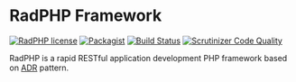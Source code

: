 # RadPHP Framework
[![RadPHP license](https://img.shields.io/github/license/radphp/radphp.svg)](https://github.com/radphp/radphp) [![Packagist](https://img.shields.io/packagist/dt/radphp/radphp.svg)](https://github.com/radphp/radphp) [![Build Status](https://travis-ci.org/radphp/radphp.svg)](https://travis-ci.org/radphp/radphp) [![Scrutinizer Code Quality](https://scrutinizer-ci.com/g/radphp/radphp/badges/quality-score.png?b=master)](https://scrutinizer-ci.com/g/radphp/radphp/?branch=master)

RadPHP is a rapid RESTful application development PHP framework based on [ADR](http://pmjones.io/adr/) pattern.
